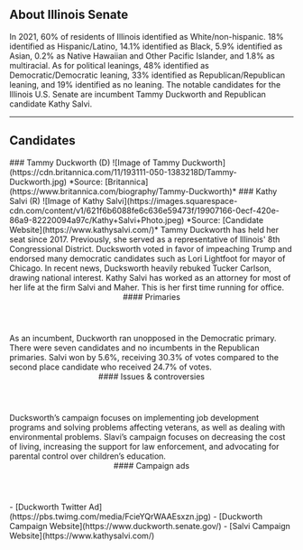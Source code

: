 ## About Illinois Senate
In 2021, 60% of residents of Illinois identified as White/non-hispanic. 18% identified as Hispanic/Latino, 14.1% identified as Black, 5.9% identified as Asian, 0.2% as Native Hawaiian and Other Pacific Islander, and 1.8% as multiracial. As for political leanings, 48% identified as Democratic/Democratic leaning, 33% identified as Republican/Republican leaning, and 19% identified as no leaning. The notable candidates for the Illinois U.S. Senate are incumbent Tammy Duckworth and Republican candidate Kathy Salvi.

---

## Candidates

<Grid>
  <Box>
    ### Tammy Duckworth (D)
    ![Image of Tammy Duckworth](https://cdn.britannica.com/11/193111-050-1383218D/Tammy-Duckworth.jpg)
    *Source: [Britannica](https://www.britannica.com/biography/Tammy-Duckworth)*
  </Box>
  <Box>
    ### Kathy Salvi (R)
    ![Image of Kathy Salvi](https://images.squarespace-cdn.com/content/v1/621f6b6088fe6c636e59473f/19907166-0ecf-420e-86a9-82220094a97c/Kathy+Salvi+Photo.jpeg)
    *Source: [Candidate Website](https://www.kathysalvi.com/)*
  </Box>

  <Box>
    Tammy Duckworth has held her seat since 2017. Previously, she served as a representative of Illinois' 8th Congressional District. Ducksworth voted in favor of impeaching Trump and endorsed many democratic candidates such as Lori Lightfoot for mayor of Chicago. In recent news, Ducksworth heavily rebuked Tucker Carlson, drawing national interest. 
  </Box>
  <Box>
    Kathy Salvi has worked as an attorney for most of her life at the firm Salvi and Maher. This is her first time running for office. 
  </Box>

  <Header>
    #### Primaries
  </Header>
  <Box>
    As an incumbent, Duckworth ran unopposed in the Democratic primary. 
  </Box>
  <Box>
    There were seven candidates and no incumbents in the Republican primaries. Salvi won by 5.6%, receiving 30.3% of votes compared to the second place candidate who received 24.7% of votes. 
  </Box>

  <Header>
    #### Issues & controversies
  </Header>

  <WideBox>
    Ducksworth’s campaign focuses on implementing job development programs and solving problems affecting veterans, as well as dealing with environmental problems. Slavi’s campaign focuses on decreasing the cost of living, increasing the support for law enforcement, and advocating for parental control over children’s education. 
  </WideBox>
 
  <Header>
    #### Campaign ads
  </Header>
  <Box>
    - [Duckworth Twitter Ad](https://pbs.twimg.com/media/FcieYQrWAAEsxzn.jpg)
  </Box>
  <Box>
    - [Duckworth Campaign Website](https://www.duckworth.senate.gov/)
  </Box>
  <Box>
    - [Salvi Campaign Website](https://www.kathysalvi.com/)
  </Box>
</Grid>
